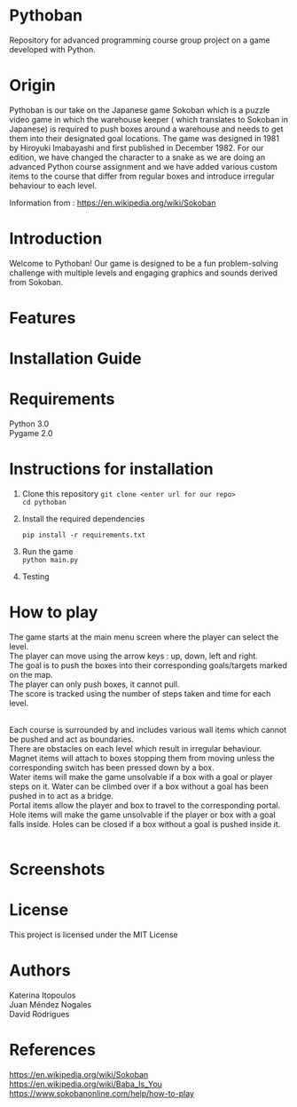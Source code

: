 # Pythoban

Repository for advanced programming course group project on a game developed with Python.

# Origin

Pythoban is our take on the Japanese game Sokoban which is a puzzle video game in which the warehouse keeper ( which translates to Sokoban in Japanese) is required to push boxes around a warehouse and needs to get them into their designated goal locations. The game was designed in 1981 by Hiroyuki Imabayashi and first published in December 1982. For our edition, we have changed the character to a snake as we are doing an advanced Python course assignment and we have added various custom items to the course that differ from regular boxes and introduce irregular behaviour to each level. 

Information from : https://en.wikipedia.org/wiki/Sokoban

# Introduction

Welcome to Pythoban! Our game is designed to be a fun problem-solving challenge with multiple levels and engaging graphics and sounds derived from Sokoban.

# Features


# Installation Guide

# Requirements

Python 3.0 <br>
Pygame 2.0

# Instructions for installation

1. Clone this repository <be>
   `git clone <enter url for our repo>` <br>
   `cd pythoban` <br>
   
2. Install the required dependencies <br>
   
   `pip install -r requirements.txt ` <br>
   
3. Run the game <br>
   `python main.py`  <br>
   
4. Testing  <br>
   
   

# How to play

The game starts at the main menu screen where the player can select the level. <br>
The player can move using the arrow keys : up, down, left and right. <br>
The goal is to push the boxes into their corresponding goals/targets marked on the map.  <br>
The player can only push boxes, it cannot pull.  <br>
The score is tracked using the number of steps taken and time for each level.  <br> <br>

Each course is surrounded by and includes various wall items which cannot be pushed and act as boundaries.  <br>
There are obstacles on each level which result in irregular behaviour.  <br>
Magnet items will attach to boxes stopping them from moving unless the corresponding switch has been pressed down by a box.  <br>
Water items will make the game unsolvable if a box with a goal or player steps on it. Water can be climbed over if a box without a goal has been pushed in to act as a bridge.  <br>
Portal items allow the player and box to travel to the corresponding portal.  <br>
Hole items will make the game unsolvable if the player or box with a goal falls inside. Holes can be closed if a box without a goal is pushed inside it.  <br> <br>


# Screenshots

# License
This project is licensed under the MIT License  <br>

# Authors
Katerina Itopoulos  <br>
Juan Méndez Nogales  <br>
David Rodrigues <br>

# References

https://en.wikipedia.org/wiki/Sokoban <br>
https://en.wikipedia.org/wiki/Baba_Is_You  <br>
https://www.sokobanonline.com/help/how-to-play  <br>


